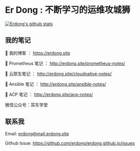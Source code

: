 # Er Dong : 不断学习的运维攻城狮
[![Erdong's github stats](https://github-readme-stats.vercel.app/api?username=erdong&show_icons=true&theme=radical)](https://erdong.site)


## 我的笔记
🔭  我的博客 ： https://erdong.site

🔭  Prometheus 笔记 ： http://erdong.site/prometheus-notes/

🔭  云原生笔记 ： http://erdong.site/cloudnative-notes/

🔭  Ansible 笔记 ： http://erdong.site/ansible-notes/

🔭  ACP 笔记 ： http://erdong.site/acp-notes/

微信公众号：耳东学堂

## 联系我

Email: erdong@mail.erdong.site

Github Issue: https://github.com/erdong/erdong.github.io/issues

<!--
**erdong/erdong** is a ✨ _special_ ✨ repository because its `README.md` (this file) appears on your GitHub profile.

Here are some ideas to get you started:

- 🔭 I’m currently working on ...
- 🌱 I’m currently learning ...
- 👯 I’m looking to collaborate on ...
- 🤔 I’m looking for help with ...
- 💬 Ask me about ...
- 📫 How to reach me: ...
- 😄 Pronouns: ...
- ⚡ Fun fact: ...
-->
